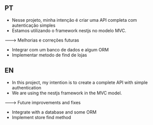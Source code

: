 ## PT
- Nesse projeto, minha intenção é criar uma API completa com autenticação simples
- Estamos utilizando o framework nestjs no modelo MVC.

--->
Melhorias e correções futuras
* Integrar com um banco de dados e algum ORM 
* Implementar metodo de find de lojas


## EN
- In this project, my intention is to create a complete API with simple authentication
- We are using the nestjs framework in the MVC model.

--->
Future improvements and fixes
* Integrate with a database and some ORM
* Implement store find method
